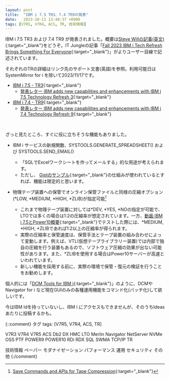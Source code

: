 ```yaml
---
layout: post
title:  "IBM i 7.5 TR3、7.4 TR9の発表"
date:   2023-10-11 13:48:37 +0900
tags: [V7R5, V7R4, ACS, TR, 技術情報]
---
```

IBM i 7.5 TR3 および 7.4 TR9 が発表されました。概要は[Steve Willの記事(英文)](https://techchannel.com/SMB/10/2023/ibm-i-7-5-tr3-7-4-tr9){:target="_blank"}をどうぞ。IT Jungleの記事「[Fall 2023 IBM i Tech Refresh Brings Something For Everyone](https://www.itjungle.com/2023/10/11/fall-2023-ibm-i-tech-refresh-brings-something-for-everyone/){:target="_blank"}」がよりユーザー目線で記述されています。

それぞれのTRの詳細はリンク先のサポート文書(英語)を参照。利用可能日はSystemMirror for i を除いて2023/11/17です。

* [IBM i 7.5 - TR3](https://www.ibm.com/support/pages/ibm-i-75-tr3-enhancements){:target="_blank"}
  * [発表レター IBM adds new capabilities and enhancements with IBM i 7.5 Technology Refresh 3](https://www.ibm.com/docs/en/announcements/i-75-tr3){:target="_blank"}
* [IBM i 7.4 - TR9](https://www.ibm.com/support/pages/ibm-i-74-tr9-enhancements){:target="_blank"}
  * [発表レター IBM adds new capabilities and enhancements with IBM i 7.4 Technology Refresh 9](https://www.ibm.com/docs/en/announcements/i-74-tr9){:target="_blank"}

<br>

ざっと見たところ、すぐに役に立ちそうな機能もありました。

* IBM i サービスの新規関数、SYSTOOLS.GENERATE_SPREADSHEET() および SYSTOOLS.SEND_EMAIL()
  * 「SQLでExcelワークシートを作ってメールする」的な用途が考えられます。
  * ただし、 [Gistのサンプル](https://gist.github.com/forstie/2deda50658106461f650cd71917feff9?permalink_comment_id=3368922){:target="_blank"}の仕組みが使われているとすれば、機能は限定的と思います。

* 物理テープ装置への保管でオンライン保管ファイルと同様の圧縮オプション(*LOW, *MEDIUM, *HIGH, *ZLIB)が指定可能[^1]
  * これまで物理テープ装置に対しては\*DEV, \*YES, \*NOの指定が可能で、LTOでは多くの場合は1:2の圧縮率が想定されています。一方、[動画 IBM i 7.5とPower10概要](https://youtu.be/K04-jPKzzGs?t=652){:target="_blank"}でテストした際には、*MEDIUM, *HIGH, *ZLIBであれば1:2以上の圧縮率が得られます。
  * 実際の圧縮率と保管速度は、保管手法とテープ装置の組み合わせによって変動します。例えば、VTL(仮想テープライブラリー装置)では内部で独自の圧縮を行う装置もあるので、ソフトウェア圧縮の効果が出ない可能性があります。また、*ZLIBを使用する場合はPower10サーバーが高速といわれています。
  * 新しい機能を採用する前に、実際の環境で保管・復元の検証を行うことをお勧めします。

個人的には「[DCM Tools for IBM i](https://github.com/ThePrez/DCM-tools){:target="_blank"}」のように、DCMやNavigator for i など現在GUIのみの各種運用機能をコマンド化(バッチ化)して欲しいです。

今はIBM Idを持っていないし、IBM i にアクセスもできませんが、そのうちIdeasあたりに投稿するかも。

[^1]: [Save Commands and APIs for Tape Compression](https://www.ibm.com/support/pages/node/7048696){:target="_blank"}

{::comment}
タグ
tags: [V7R5, V7R4, ACS, TR]

V7R3
V7R4
V7R5
ACS
Db2
DX
HMC
LTO
Merlin
Navigator
NetServer
NVMe
OSS
PTF
POWER9
POWER10
RDi
RDX
SQL
SWMA
TCP/IP
TR

技術情報
ペーパー
モダナイゼーション
パフォーマンス
運用
セキュリティ
その他
{:/comment}
